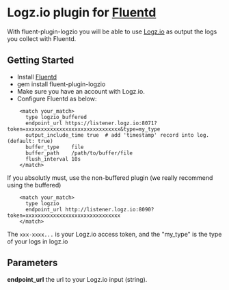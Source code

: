 Logz.io plugin for [Fluentd](http://www.fluentd.org)
=============
With fluent-plugin-logzio you will be able to use [Logz.io](http://logz.io) as output the logs you collect with Fluentd.

## Getting Started
* Install [Fluentd](http://www.fluentd.org/download)
* gem install fluent-plugin-logzio
* Make sure you have an account with Logz.io.
* Configure Fluentd as below:

```
    <match your_match>
      type logzio_buffered
      endpoint_url https://listener.logz.io:8071?token=xxxxxxxxxxxxxxxxxxxxxxxxxxxxxxx&type=my_type
      output_include_time true  # add 'timestamp' record into log. (default: true)
      buffer_type    file
      buffer_path    /path/to/buffer/file
      flush_interval 10s
    </match>
```

If you absolutly must, use the non-buffered plugin (we really recommend using the buffered)
```
    <match your_match>
      type logzio
      endpoint_url http://listener.logz.io:8090?token=xxxxxxxxxxxxxxxxxxxxxxxxxxxxxxx
    </match>
```

The `xxx-xxxx...` is your Logz.io access token, and the "my_type" is the type of your logs in logz.io

## Parameters
**endpoint_url** the url to your Logz.io input (string).
